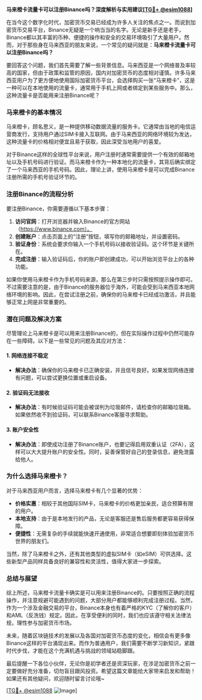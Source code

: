 **马来橙卡流量卡可以注册Binance吗？深度解析与实用建议[[TG💪+ @esim1088](https://t.me/s/esim1088)]**

在当今这个数字化时代，加密货币交易已经成为许多人关注的焦点之一。而说到加密货币交易平台，Binance无疑是一个响当当的名字。无论是新手还是老手，Binance都以其丰富的币种、便捷的操作和安全的交易环境吸引了大量用户。然而，对于那些身在马来西亚的朋友来说，一个常见的疑问就是：**马来橙卡流量卡可以注册Binance吗？**

要回答这个问题，我们首先需要了解一些背景信息。马来西亚是一个网络普及率较高的国家，但由于政策和监管的原因，国内对加密货币的态度相对谨慎。许多马来西亚用户为了更方便地使用国际加密货币平台，会选择购买一张“马来橙卡”，这是一种可以在本地使用的流量卡，通常用于手机上网或者绑定到某些服务中。那么，这种流量卡是否能用来注册Binance呢？

### **马来橙卡的基本情况**

马来橙卡，顾名思义，是一种提供移动数据流量的服务卡。它通常由当地的电信运营商发行，支持用户通过SIM卡接入互联网。由于马来西亚的网络环境较为发达，这种流量卡的价格相对便宜且易于获取，因此深受当地用户的喜爱。

对于Binance这样的全球性平台来说，用户注册时通常需要提供一个有效的邮箱地址以及手机号码进行验证。而马来橙卡作为一种本地化的流量卡，其背后确实绑定了一个马来西亚的手机号码。因此，理论上讲，使用马来橙卡是可以完成Binance注册所需的手机号验证环节的。

### **注册Binance的流程分析**

要注册Binance，你需要遵循以下基本步骤：

1. **访问官网**：打开浏览器并输入Binance的官方网站（https://www.binance.com）。
2. **创建账户**：点击页面上的“注册”按钮，填写你的邮箱地址，并设置密码。
3. **验证身份**：系统会要求你输入一个手机号码以接收验证码。这个环节是关键所在。
4. **完成注册**：输入验证码后，你的账户即创建成功，可以开始浏览平台上的各种功能。

如果你使用马来橙卡作为手机号码来源，那么在第三步时只需按照提示操作即可。不过需要注意的是，由于Binance的服务器位于海外，可能会受到马来西亚本地网络环境的影响。因此，在尝试注册之前，确保你的马来橙卡已经成功激活，并且能够正常上网是非常重要的。

### **潜在问题及解决方案**

尽管理论上马来橙卡是可以用来注册Binance的，但在实际操作过程中仍然可能存在一些障碍。以下是一些常见的问题及其应对方法：

#### **1. 网络连接不稳定**
   - **解决办法**：确保你的马来橙卡已正确安装，并且信号良好。如果发现网络连接有问题，可以尝试更换位置或重启设备。

#### **2. 验证码无法接收**
   - **解决办法**：有时候验证码可能会被误判为垃圾邮件，请检查你的邮箱垃圾箱。如果依然收不到验证码，可以联系Binance客服寻求帮助。

#### **3. 账户安全性**
   - **解决办法**：即使成功注册了Binance账户，也要记得启用双重认证（2FA），这样可以大大提升账户的安全性。同时，妥善保管好自己的登录信息，避免泄露给他人。

### **为什么选择马来橙卡？**

对于马来西亚用户而言，选择马来橙卡有几个显著的优势：

- **价格实惠**：相较于其他国际SIM卡，马来橙卡的价格更加亲民，适合预算有限的用户。
- **本地支持**：由于是本地发行的产品，无论是客服还是售后服务都更容易获得保障。
- **便捷性**：无需复杂的手续就能快速开通使用，非常适合想要即刻体验加密货币世界的朋友们。

当然，除了马来橙卡之外，还有其他类型的虚拟SIM卡（如eSIM）可供选择。这些新型产品同样具备良好的兼容性和灵活性，值得大家进一步探索。

### **总结与展望**

综上所述，马来橙卡流量卡确实是可以用来注册Binance的。只要按照正确的流程操作，并注意规避可能遇到的问题，大部分用户都能够顺利完成注册过程。当然，作为一个涉及金融交易的平台，Binance本身也有着严格的KYC（了解你的客户）和AML（反洗钱）规定。因此，在享受便利的同时，我们也应该遵守相关法律法规，理性参与加密货币市场。

未来，随着区块链技术的发展以及各国对加密货币态度的变化，相信会有更多像Binance这样的平台涌现出来。而作为普通用户，我们需要不断学习新知识，紧跟时代步伐，才能在这个充满机遇与挑战的领域站稳脚跟。

最后提醒一下各位小伙伴，无论你是初学者还是资深玩家，在涉足加密货币之前一定要做好充分准备，切勿盲目跟风投资。希望这篇文章能给大家带来启发和帮助！如果还有其他疑问，欢迎随时留言讨论哦~

[[TG💪+ @esim1088](https://t.me/s/esim1088) ![Image](https://i.postimg.cc/4NQfJmqS/Snipaste-2025-05-13-00-14-12.png)]